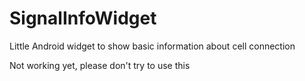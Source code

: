 # SignalInfoWidget
Little Android widget to show basic information about cell connection

Not working yet, please don't try to use this
